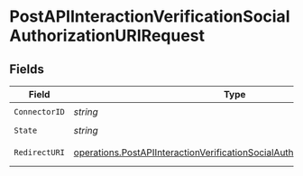# PostAPIInteractionVerificationSocialAuthorizationURIRequest


## Fields

| Field                                                                                                                                                                    | Type                                                                                                                                                                     | Required                                                                                                                                                                 | Description                                                                                                                                                              |
| ------------------------------------------------------------------------------------------------------------------------------------------------------------------------ | ------------------------------------------------------------------------------------------------------------------------------------------------------------------------ | ------------------------------------------------------------------------------------------------------------------------------------------------------------------------ | ------------------------------------------------------------------------------------------------------------------------------------------------------------------------ |
| `ConnectorID`                                                                                                                                                            | *string*                                                                                                                                                                 | :heavy_check_mark:                                                                                                                                                       | N/A                                                                                                                                                                      |
| `State`                                                                                                                                                                  | *string*                                                                                                                                                                 | :heavy_check_mark:                                                                                                                                                       | N/A                                                                                                                                                                      |
| `RedirectURI`                                                                                                                                                            | [operations.PostAPIInteractionVerificationSocialAuthorizationURIRedirectURI](../../models/operations/postapiinteractionverificationsocialauthorizationuriredirecturi.md) | :heavy_check_mark:                                                                                                                                                       | Validator function                                                                                                                                                       |
